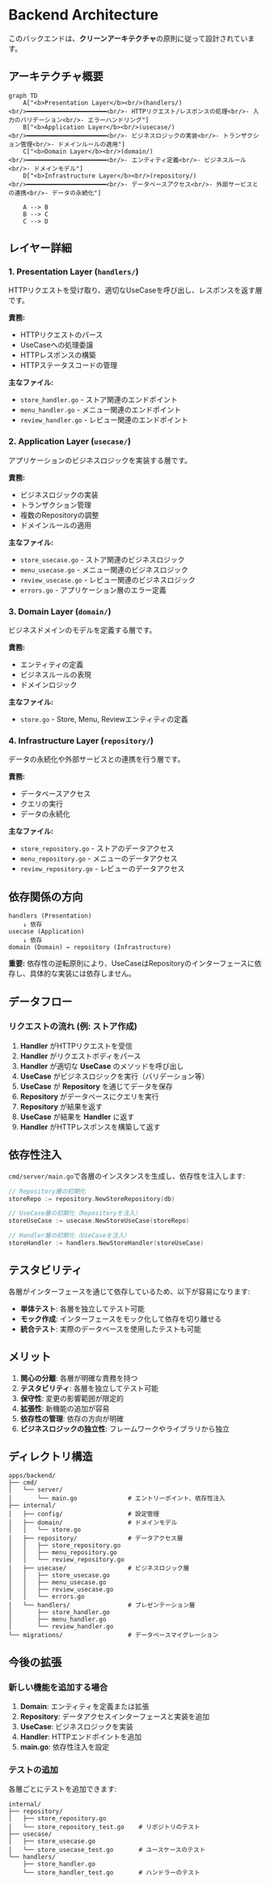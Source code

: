 # Backend Architecture

このバックエンドは、**クリーンアーキテクチャ**の原則に従って設計されています。

## アーキテクチャ概要

```mermaid
graph TD
    A["<b>Presentation Layer</b><br/>(handlers/)<br/>━━━━━━━━━━━━━━━━━━━━━━<br/>- HTTPリクエスト/レスポンスの処理<br/>- 入力のバリデーション<br/>- エラーハンドリング"]
    B["<b>Application Layer</b><br/>(usecase/)<br/>━━━━━━━━━━━━━━━━━━━━━━<br/>- ビジネスロジックの実装<br/>- トランザクション管理<br/>- ドメインルールの適用"]
    C["<b>Domain Layer</b><br/>(domain/)<br/>━━━━━━━━━━━━━━━━━━━━━━<br/>- エンティティ定義<br/>- ビジネスルール<br/>- ドメインモデル"]
    D["<b>Infrastructure Layer</b><br/>(repository/)<br/>━━━━━━━━━━━━━━━━━━━━━━<br/>- データベースアクセス<br/>- 外部サービスとの連携<br/>- データの永続化"]

    A --> B
    B --> C
    C --> D
```

## レイヤー詳細

### 1. Presentation Layer (`handlers/`)

HTTPリクエストを受け取り、適切なUseCaseを呼び出し、レスポンスを返す層です。

**責務:**

- HTTPリクエストのパース
- UseCaseへの処理委譲
- HTTPレスポンスの構築
- HTTPステータスコードの管理

**主なファイル:**

- `store_handler.go` - ストア関連のエンドポイント
- `menu_handler.go` - メニュー関連のエンドポイント
- `review_handler.go` - レビュー関連のエンドポイント

### 2. Application Layer (`usecase/`)

アプリケーションのビジネスロジックを実装する層です。

**責務:**

- ビジネスロジックの実装
- トランザクション管理
- 複数のRepositoryの調整
- ドメインルールの適用

**主なファイル:**

- `store_usecase.go` - ストア関連のビジネスロジック
- `menu_usecase.go` - メニュー関連のビジネスロジック
- `review_usecase.go` - レビュー関連のビジネスロジック
- `errors.go` - アプリケーション層のエラー定義

### 3. Domain Layer (`domain/`)

ビジネスドメインのモデルを定義する層です。

**責務:**

- エンティティの定義
- ビジネスルールの表現
- ドメインロジック

**主なファイル:**

- `store.go` - Store, Menu, Reviewエンティティの定義

### 4. Infrastructure Layer (`repository/`)

データの永続化や外部サービスとの連携を行う層です。

**責務:**

- データベースアクセス
- クエリの実行
- データの永続化

**主なファイル:**

- `store_repository.go` - ストアのデータアクセス
- `menu_repository.go` - メニューのデータアクセス
- `review_repository.go` - レビューのデータアクセス

## 依存関係の方向

```
handlers (Presentation)
    ↓ 依存
usecase (Application)
    ↓ 依存
domain (Domain) ← repository (Infrastructure)
```

**重要:** 依存性の逆転原則により、UseCaseはRepositoryのインターフェースに依存し、具体的な実装には依存しません。

## データフロー

### リクエストの流れ (例: ストア作成)

1. **Handler** がHTTPリクエストを受信
2. **Handler** がリクエストボディをパース
3. **Handler** が適切な **UseCase** のメソッドを呼び出し
4. **UseCase** がビジネスロジックを実行（バリデーション等）
5. **UseCase** が **Repository** を通じてデータを保存
6. **Repository** がデータベースにクエリを実行
7. **Repository** が結果を返す
8. **UseCase** が結果を **Handler** に返す
9. **Handler** がHTTPレスポンスを構築して返す

## 依存性注入

`cmd/server/main.go`で各層のインスタンスを生成し、依存性を注入します:

```go
// Repository層の初期化
storeRepo := repository.NewStoreRepository(db)

// UseCase層の初期化（Repositoryを注入）
storeUseCase := usecase.NewStoreUseCase(storeRepo)

// Handler層の初期化（UseCaseを注入）
storeHandler := handlers.NewStoreHandler(storeUseCase)
```

## テスタビリティ

各層がインターフェースを通じて依存しているため、以下が容易になります:

- **単体テスト**: 各層を独立してテスト可能
- **モック作成**: インターフェースをモック化して依存を切り離せる
- **統合テスト**: 実際のデータベースを使用したテストも可能

## メリット

1. **関心の分離**: 各層が明確な責務を持つ
2. **テスタビリティ**: 各層を独立してテスト可能
3. **保守性**: 変更の影響範囲が限定的
4. **拡張性**: 新機能の追加が容易
5. **依存性の管理**: 依存の方向が明確
6. **ビジネスロジックの独立性**: フレームワークやライブラリから独立

## ディレクトリ構造

```
apps/backend/
├── cmd/
│   └── server/
│       └── main.go              # エントリーポイント、依存性注入
├── internal/
│   ├── config/                  # 設定管理
│   ├── domain/                  # ドメインモデル
│   │   └── store.go
│   ├── repository/              # データアクセス層
│   │   ├── store_repository.go
│   │   ├── menu_repository.go
│   │   └── review_repository.go
│   ├── usecase/                 # ビジネスロジック層
│   │   ├── store_usecase.go
│   │   ├── menu_usecase.go
│   │   ├── review_usecase.go
│   │   └── errors.go
│   └── handlers/                # プレゼンテーション層
│       ├── store_handler.go
│       ├── menu_handler.go
│       └── review_handler.go
└── migrations/                  # データベースマイグレーション
```

## 今後の拡張

### 新しい機能を追加する場合

1. **Domain**: エンティティを定義または拡張
2. **Repository**: データアクセスインターフェースと実装を追加
3. **UseCase**: ビジネスロジックを実装
4. **Handler**: HTTPエンドポイントを追加
5. **main.go**: 依存性注入を設定

### テストの追加

各層ごとにテストを追加できます:

```
internal/
├── repository/
│   ├── store_repository.go
│   └── store_repository_test.go    # リポジトリのテスト
├── usecase/
│   ├── store_usecase.go
│   └── store_usecase_test.go       # ユースケースのテスト
└── handlers/
    ├── store_handler.go
    └── store_handler_test.go       # ハンドラーのテスト
```
